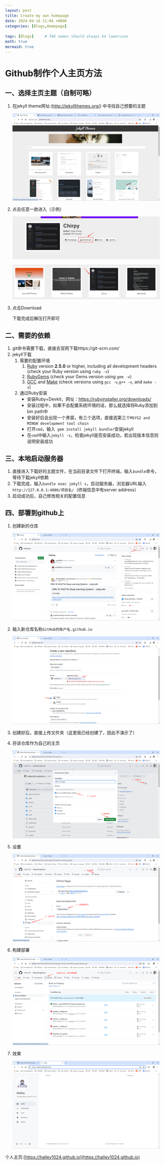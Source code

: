 ```yaml
---
layout: post
title: Create my own homepage
date: 2024-04-16 11:04 +0800
categories: [Blogs,Homepage]

tags: [Blogs]     # TAG names should always be lowercase
math: true
mermaid: true
---
```

# Github制作个人主页方法

## 一、选择主页主题（自制可略）

1. 在jekyll theme网址:(http://jekyllthemes.org/) 中寻找自己想要的主题

   ![jekyll theme](../assets/posts/2024-04-16-blogs-homepage/1.png)

2. 点击任意一款进入（示例）

   ![2](../assets/posts/2024-04-16-blogs-homepage/2.png)


   ![3](../assets/posts/2024-04-16-blogs-homepage/3.png)


3. 点击Download

   下载完成后解压打开即可

## 二、需要的依赖

1. git命令需要下载，直接去官网下载https://git-scm.com/
2. jekyll下载
   1. 需要的配置环境
      1. [Ruby](https://www.ruby-lang.org/en/downloads/) version **2.5.0** or higher, including all development headers (check your Ruby version using `ruby -v`)
      2. [RubyGems](https://rubygems.org/pages/download) (check your Gems version using `gem -v`)
      3. [GCC](https://gcc.gnu.org/install/) and [Make](https://www.gnu.org/software/make/) (check versions using `gcc -v`,`g++ -v`, and `make -v`)
   2. 通过Ruby安装
      - 安装Ruby+Devkit，网址：https://rubyinstaller.org/downloads/
      - 安装过程中，如果不会配置系统环境的话，那么就选择将Ruby添加到bin path中
      - 安装好后会出现一个黑窗，有三个选项，直接选第三个``MSYS2 and MINGW development tool chain``
      - 打开`cmd`，输入` gem install jekyll bundler`安装jekyll
      - 在`cmd`中输入`jekyll -v`，检查jekyll是否安装成功，若出现版本信息则说明安装成功

## 三、本地启动服务器

1. 直接进入下载好的主题文件，在当前目录文件下打开终端，输入`bundle`命令，等待下载jekyll依赖
2. 下载完成，输入`bundle exec jekyll s`，启动服务器，浏览器URL输入`http://127.0.0.1:4000/项目名/`（终端信息中有server address）
3. 启动成功后，自己修改相关的配置信息

## 四、部署到github上

1. 创建新的仓库

   ![4](../assets/posts/2024-04-16-blogs-homepage/4.png)


2. 输入新仓库名称`GitHub的账户名.github.io`

   ![5](../assets/posts/2024-04-16-blogs-homepage/5.png)



3. 创建好后，直接上传文件夹（这里我已经创建了，因此不演示了）
4. 将该仓库作为自己的主页

   ![6](../assets/posts/2024-04-16-blogs-homepage/6.png)

5. 设置

   ![7](../assets/posts/2024-04-16-blogs-homepage/7.png)

6. 构建部署

   ![8](../assets/posts/2024-04-16-blogs-homepage/8.png)


7. 效果

   ![9](../assets/posts/2024-04-16-blogs-homepage/9.png)

个人主页:[https://halley1024.github.io](https://halley1024.github.io)

